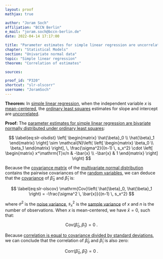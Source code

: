 ```yaml
---
layout: proof
mathjax: true

author: "Joram Soch"
affiliation: "BCCN Berlin"
e_mail: "joram.soch@bccn-berlin.de"
date: 2022-04-14 17:17:00

title: "Parameter estimates for simple linear regression are uncorrelated after mean-centering"
chapter: "Statistical Models"
section: "Univariate normal data"
topic: "Simple linear regression"
theorem: "Correlation of estimates"

sources:

proof_id: "P320"
shortcut: "slr-olscorr"
username: "JoramSoch"
---
```



**Theorem:** In [simple linear regression](/D/slr), when the independent variable $x$ is [mean-centered](/D/mean), the [ordinary least squares](/P/slr-ols) estimates for slope and intercept are [uncorrelated](/D/corr).


**Proof:** The [parameter estimates for simple linear regression are bivariate normally distributed under ordinary least squares](/P/slr-olsdist):

$$ \label{eq:slr-olsdist}
\left[ \begin{matrix} \hat{\beta}_0 \\ \hat{\beta}_1 \end{matrix} \right] \sim \mathcal{N}\left( \left[ \begin{matrix} \beta_0 \\ \beta_1 \end{matrix} \right], \, \frac{\sigma^2}{(n-1) \, s_x^2} \cdot \left[ \begin{matrix} x^\mathrm{T}x/n & -\bar{x} \\ -\bar{x} & 1 \end{matrix} \right] \right)
$$

Because the [covariance matrix](/D/covmat) of the [multivariate normal distribution](/D/mvn) contains the pairwise covariances of the [random variables](/D/rvar), we can deduce that the [covariance](/D/cov) of $\hat{\beta}_0$ and $\hat{\beta}_1$ is:

$$ \label{eq:slr-olscov}
\mathrm{Cov}\left( \hat{\beta}_0, \hat{\beta}_1 \right) = -\frac{\sigma^2 \, \bar{x}}{(n-1) \, s_x^2}
$$

where $\sigma^2$ is the [noise variance](/D/slr), $s_x^2$ is the [sample variance](/D/var-samp) of $x$ and $n$ is the number of observations. When $x$ is mean-centered, we have $\bar{x} = 0$, such that:

$$ \label{eq:slr-olscov-meancent}
\mathrm{Cov}\left( \hat{\beta}_0, \hat{\beta}_1 \right) = 0 \; .
$$

Because [correlation is equal to covariance divided by standard deviations](/D/corr), we can conclude that the correlation of $\hat{\beta}_0$ and $\hat{\beta}_1$ is also zero:

$$ \label{eq:slr-olscorr-qed}
\mathrm{Corr}\left( \hat{\beta}_0, \hat{\beta}_1 \right) = 0 \; .
$$